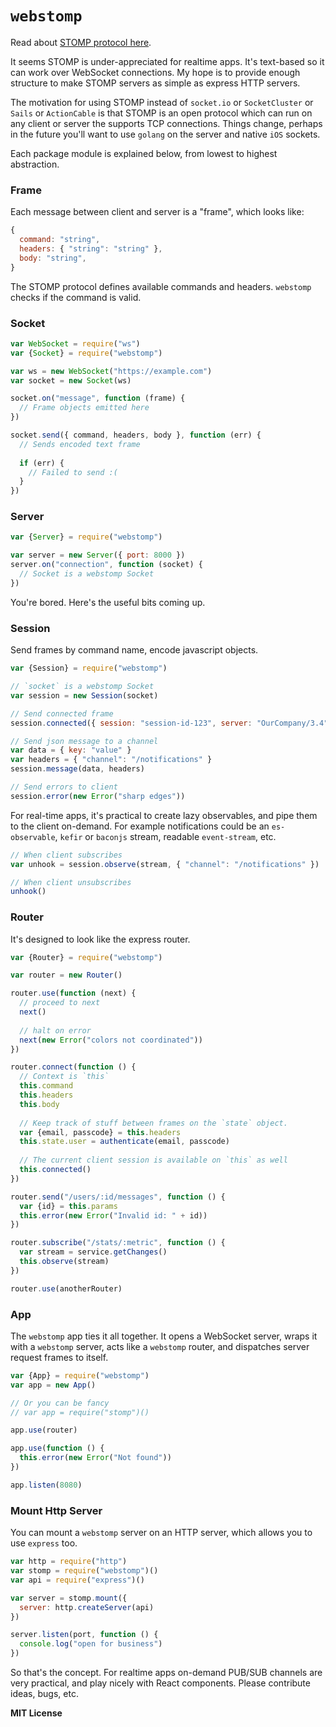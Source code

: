 # `webstomp`

Read about [STOMP protocol here](https://stomp.github.io/index.html). 

It seems STOMP is under-appreciated for realtime apps. It's text-based so it can work over WebSocket connections. My hope is to provide enough structure to make STOMP servers as simple as express HTTP servers. 

The motivation for using STOMP instead of `socket.io` or `SocketCluster` or `Sails` or `ActionCable` is that STOMP is an open protocol which can run on any client or server the supports TCP connections. Things change, perhaps in the future you'll want to use `golang` on the server and native `iOS` sockets. 

Each package module is explained below, from lowest to highest abstraction. 

### Frame

Each message between client and server is a "frame", which looks like:

```js
{
  command: "string",
  headers: { "string": "string" },
  body: "string",
}
```

The STOMP protocol defines available commands and headers. `webstomp` checks if the command is valid. 

### Socket

```js
var WebSocket = require("ws")
var {Socket} = require("webstomp")

var ws = new WebSocket("https://example.com")
var socket = new Socket(ws)

socket.on("message", function (frame) {
  // Frame objects emitted here
})

socket.send({ command, headers, body }, function (err) {
  // Sends encoded text frame
  
  if (err) {
    // Failed to send :(
  }
})
```

### Server

```js
var {Server} = require("webstomp")

var server = new Server({ port: 8000 })
server.on("connection", function (socket) {
  // Socket is a webstomp Socket
})
```

You're bored. Here's the useful bits coming up. 

### Session

Send frames by command name, encode javascript objects. 

```js
var {Session} = require("webstomp")

// `socket` is a webstomp Socket
var session = new Session(socket)

// Send connected frame
session.connected({ session: "session-id-123", server: "OurCompany/3.4" })

// Send json message to a channel
var data = { key: "value" }
var headers = { "channel": "/notifications" }
session.message(data, headers)

// Send errors to client
session.error(new Error("sharp edges"))
```

For real-time apps, it's practical to create lazy observables, and pipe them to the client on-demand. For example notifications could be an `es-observable`, `kefir` or `baconjs` stream, readable `event-stream`, etc. 

```js
// When client subscribes
var unhook = session.observe(stream, { "channel": "/notifications" })

// When client unsubscribes
unhook()
```

### Router

It's designed to look like the express router. 

```js
var {Router} = require("webstomp")

var router = new Router()

router.use(function (next) {
  // proceed to next
  next()
  
  // halt on error
  next(new Error("colors not coordinated"))
})

router.connect(function () {
  // Context is `this`
  this.command
  this.headers
  this.body
  
  // Keep track of stuff between frames on the `state` object. 
  var {email, passcode} = this.headers
  this.state.user = authenticate(email, passcode)
  
  // The current client session is available on `this` as well
  this.connected()
})

router.send("/users/:id/messages", function () {
  var {id} = this.params
  this.error(new Error("Invalid id: " + id))
})

router.subscribe("/stats/:metric", function () {
  var stream = service.getChanges()
  this.observe(stream)
})

router.use(anotherRouter)
```

### App

The `webstomp` app ties it all together. It opens a WebSocket server, wraps it with a `webstomp` server, acts like a `webstomp` router, and dispatches server request frames to itself. 

```js
var {App} = require("webstomp")
var app = new App()

// Or you can be fancy
// var app = require("stomp")()

app.use(router)

app.use(function () {
  this.error(new Error("Not found"))
})

app.listen(8080)
```

### Mount Http Server

You can mount a `webstomp` server on an HTTP server, which allows you to use `express` too.

```js
var http = require("http")
var stomp = require("webstomp")()
var api = require("express")()

var server = stomp.mount({
  server: http.createServer(api)
})

server.listen(port, function () {
  console.log("open for business")
})
```

So that's the concept. For realtime apps on-demand PUB/SUB channels are very practical, and play nicely with React components. Please contribute ideas, bugs, etc. 

**MIT License**

